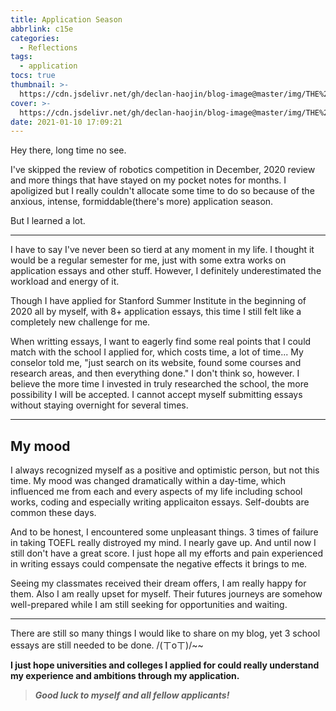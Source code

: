 ```yaml
---
title: Application Season
abbrlink: c15e
categories:
  - Reflections
tags:
  - application
tocs: true
thumbnail: >-
  https://cdn.jsdelivr.net/gh/declan-haojin/blog-image@master/img/THE%20TRAVELLER.png
cover: >-
  https://cdn.jsdelivr.net/gh/declan-haojin/blog-image@master/img/THE%20TRAVELLER.png
date: 2021-01-10 17:09:21
---
```


Hey there, long time no see. 

I've skipped the review of robotics competition in December, 2020 review and more things that have stayed on my pocket notes for months. I apoligized but I really couldn't allocate some time to do so because of the anxious, intense, formiddable(there's more) application season. 

But I learned a lot.


---

I have to say I've never been so tierd at any moment in my life. I thought it would be a regular semester for me, just with some extra works on application essays and other stuff. However, I definitely underestimated the workload and energy of it. 

Though I have applied for Stanford Summer Institute in the beginning of 2020 all by myself, with 8+ application essays, this time I still felt like a completely new challenge for me. 

When writting essays, I want to eagerly find some real points that I could match with the school I applied for, which costs time, a lot of time... My conselor told me, "just search on its website, found some courses and research areas, and then everything done." I don't think so, however. I believe the more time I invested in truly researched the school, the more possibility I will be accepted. I cannot accept myself submitting essays without staying overnight for several times. 

---

## My mood

I always recognized myself as a positive and optimistic person, but not this time. My mood was changed dramatically within a day-time, which influenced me from each and every aspects of my life including school works, coding and especially writing applicaiton essays. Self-doubts are common these days. 

And to be honest, I encountered some unpleasant things. 3 times of failure in taking TOEFL really distroyed my mind. I nearly gave up. And until now I still don't have a great score. I just hope all my efforts and pain experienced in writing essays could compensate the negative effects it brings to me. 

Seeing my classmates received their dream offers, I am really happy for them. Also I am really upset for myself. Their futures journeys are somehow well-prepared while I am still seeking for opportunities and waiting. 

---

There are still so many things I would like to share on my blog, yet 3 school essays are still needed to be done. /(ㄒoㄒ)/~~

**I just hope universities and colleges I applied for could really understand my experience and ambitions through my application.**

> ***Good luck to myself and all fellow applicants!***